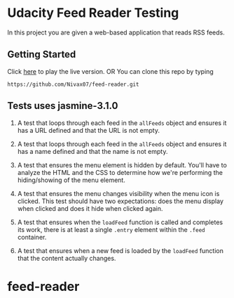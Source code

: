 
# Udacity Feed Reader Testing

In this project you are given a web-based application that reads RSS feeds.

## Getting Started

Click [here](https://nivax07.github.io/feed-reader/) to play the live version.
OR
You can clone this repo by typing

```
https://github.com/Nivax07/feed-reader.git
```

## Tests uses jasmine-3.1.0

1. A test that loops through each feed in the `allFeeds` object and ensures it has a URL defined and that the URL is not empty.

2. A test that loops through each feed in the `allFeeds` object and ensures it has a name defined and that the name is not empty.

3. A test that ensures the menu element is hidden by default. You'll have to analyze the HTML and the CSS to determine how we're performing the hiding/showing of the menu element.

4. A test that ensures the menu changes visibility when the menu icon is clicked. This test should have two expectations: does the menu display when clicked and does it hide when clicked again.

5. A test that ensures when the `loadFeed` function is called and completes its work, there is at least a single `.entry` element within the `.feed` container.

6. A test that ensures when a new feed is loaded by the `loadFeed` function that the content actually changes.

# feed-reader	

